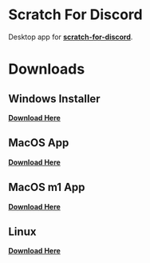 # Scratch For Discord
Desktop app for **[scratch-for-discord](https://scratch-for-discord.netlify.app)**.

# Downloads
## Windows Installer

**[Download Here](https://github.com/DevSnowflake/scratch-for-discord/releases/download/v1.1.0/scratchfordiscord-windows.exe "Download windows installer")**

## MacOS App

**[Download Here](https://github.com/DevSnowflake/scratch-for-discord/releases/download/v1.1.0/scratchfordiscord-macos-x64.zip "Download for MacOS")**

## MacOS m1 App

**[Download Here](https://github.com/DevSnowflake/scratch-for-discord/releases/download/v1.1.0/scratchfordiscord-macos-arm64.zip "Download for MacOS")**

## Linux

**[Download Here](https://github.com/DevSnowflake/scratch-for-discord-app/releases/download/v1.1.0/scratchfordiscord-linux-x64.rar "Download for Linux")**
